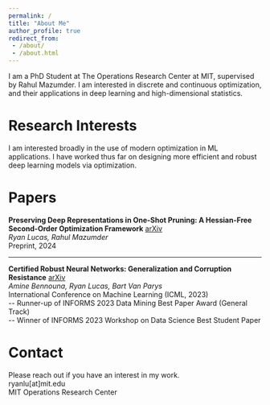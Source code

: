 ```yaml
---
permalink: /
title: "About Me"
author_profile: true
redirect_from: 
 - /about/
 - /about.html
---
```


I am a PhD Student at The Operations Research Center at MIT, supervised by Rahul Mazumder. I am interested in discrete and continuous optimization, and their applications in deep learning and high-dimensional statistics. 

Research Interests
======
I am interested broadly in the use of modern optimization in ML applications. I have worked thus far on designing more efficient and robust deep learning models via optimization.

Papers
======

**Preserving Deep Representations in One-Shot Pruning: A Hessian-Free Second-Order Optimization Framework** [arXiv](https://arxiv.org/abs/2411.18376)  
*Ryan Lucas, Rahul Mazumder*  
Preprint, 2024

****

**Certified Robust Neural Networks: Generalization and Corruption Resistance** [arXiv](https://arxiv.org/abs/2303.02251)  
*Amine Bennouna, Ryan Lucas, Bart Van Parys*  
International Conference on Machine Learning (ICML, 2023)<br>
-- Runner-up of INFORMS 2023 Data Mining Best Paper Award (General Track)<br>
-- Winner of INFORMS 2023 Workshop on Data Science Best Student Paper

Contact
======
Please reach out if you have an interest in my work.  
ryanlu[at]mit.edu  
MIT Operations Research Center
